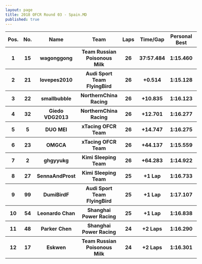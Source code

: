 ```yaml
---
layout: page
title: 2018 OFCR Round 03 - Spain.MD
published: true
---
```


<font size=2>
<table style="width:120%">
	<tr>
		<th>Pos.</th>
		<th>No.</th>
		<th>Name</th>
		<th>Team</th>
		<th>Laps</th>
		<th>Time/Gap</th>
		<th>Personal Best</th>
		<th>Position Diff</th>
	</tr>
	<tr>
		<th>1</th>
		<th>15</th>
		<th>wagonggong</th>
		<th>Team Russian Poisonous Milk</th>
		<th>26</th>
		<th>37:57.484</th>
		<th>1:15.460</th>
		<th>+2</th>
	</tr>
	<tr>
		<th>2</th>
		<th>21</th>
		<th>lovepes2010</th>
		<th>Audi Sport Team FlyingBird</th>
		<th>26</th>
		<th>+0.514</th>
		<th>1:15.128</th>
		<th>0</th>
	</tr>
	<tr>
		<th>3</th>
		<th>22</th>
		<th>smallbubble</th>
		<th>NorthernChina Racing</th>
		<th>26</th>
		<th>+10.835</th>
		<th>1:16.123</th>
		<th>+2</th>
	</tr>
	<tr>
		<th>4</th>
		<th>32</th>
		<th>Giedo VDG2013</th>
		<th>NorthernChina Racing</th>
		<th>26</th>
		<th>+12.701</th>
		<th>1:16.277</th>
		<th>+5</th>
	</tr>
	<tr>
		<th>5</th>
		<th>5</th>
		<th>DUO MEI</th>
		<th>xTacing OFCR Team</th>
		<th>26</th>
		<th>+14.747</th>
		<th>1:16.275</th>
		<th>+2</th>
	</tr>
	<tr>
		<th>6</th>
		<th>23</th>
		<th>OMGCA</th>
		<th>xTacing OFCR Team</th>
		<th>26</th>
		<th>+44.137</th>
		<th>1:15.559</th>
		<th>-2</th>
	</tr>
	<tr>
		<th>7</th>
		<th>2</th>
		<th>ghgyyukg</th>
		<th>Kimi Sleeping Team</th>
		<th>26</th>
		<th>+64.283</th>
		<th>1:14.922</th>
		<th>-6</th>
	</tr>
	<tr>
		<th>8</th>
		<th>27</th>
		<th>SennaAndProst</th>
		<th>Kimi Sleeping Team</th>
		<th>25</th>
		<th>+1 Lap</th>
		<th>1:16.733</th>
		<th>0</th>
	</tr>
	<tr>
		<th>9</th>
		<th>99</th>
		<th>DumiBirdF</th>
		<th>Audi Sport Team FlyingBird</th>
		<th>25</th>
		<th>+1 Lap</th>
		<th>1:17.107</th>
		<th>-3</th>
	</tr>
	<tr>
		<th>10</th>
		<th>54</th>
		<th>Leonardo Chan</th>
		<th>Shanghai Power Racing</th>
		<th>25</th>
		<th>+1 Lap</th>
		<th>1:16.838</th>
		<th>0</th>
	</tr>
	<tr>
		<th>11</th>
		<th>48</th>
		<th>Parker Chen</th>
		<th>Shanghai Power Racing</th>
		<th>24</th>
		<th>+2 Laps</th>
		<th>1:16.290</th>
		<th>+1</th>
	</tr>
	<tr>
		<th>12</th>
		<th>17</th>
		<th>Eskwen</th>
		<th>Team Russian Poisonous Milk</th>
		<th>24</th>
		<th>+2 Laps</th>
		<th>1:16.301</th>
		<th>-1</th>
	</tr>
</table>
</font>